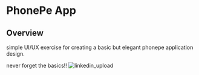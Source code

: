# PhonePe App

## Overview

simple UI/UX exercise for creating a basic but elegant phonepe application design. 

never forget the basics!!
![linkedin_upload](https://github.com/simonmec0/bootstrap_phonepe/assets/100505278/4ab13a83-248a-4d57-b16c-470cab62f5f8)
